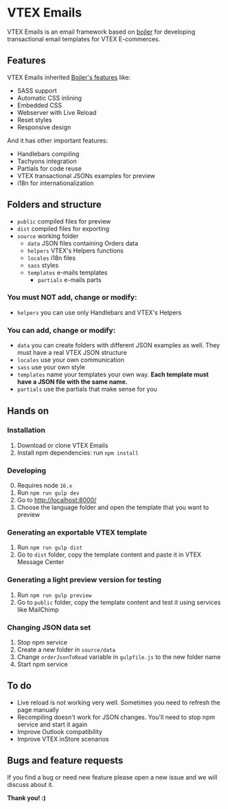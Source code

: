 # VTEX Emails

VTEX Emails is an email framework based on [bojler](https://github.com/Slicejack/bojler) for developing transactional email templates for VTEX E-commerces.

## Features

VTEX Emails inherited [Bojler's features](https://github.com/Slicejack/bojler#features) like:

- SASS support
- Automatic CSS inlining
- Embedded CSS
- Webserver with Live Reload
- Reset styles
- Responsive design

And it has other important features:

- Handlebars compiling
- Tachyons integration
- Partials for code reuse
- VTEX transactional JSONs examples for preview
- i18n for internationalization

## Folders and structure

- `public` compiled files for preview
- `dist` compiled files for exporting
- `source` working folder
  - `data` JSON files containing Orders data
  - `helpers` VTEX's Helpers functions
  - `locales` i18n files
  - `sass` styles
  - `templates` e-mails templates
    - `partials` e-mails parts

### You must NOT add, change or modify:

- `helpers` you can use only Handlebars and VTEX's Helpers

### You can add, change or modify:

- `data` you can create folders with different JSON examples as well. They must have a real VTEX JSON structure
- `locales` use your own communication
- `sass` use your own style
- `templates` name your templates your own way. **Each template must have a JSON file with the same name.**
- `partials` use the partials that make sense for you

## Hands on

### Installation

1.  Download or clone VTEX Emails
2.  Install npm dependencies: run `npm install`

### Developing

0.  Requires node `16.x`
1.  Run `npm run gulp dev`
2.  Go to [http://localhost:8000/](http://localhost:8000/)
3.  Choose the language folder and open the template that you want to preview

### Generating an exportable VTEX template

1.  Run `npm run gulp dist`
2.  Go to `dist` folder, copy the template content and paste it in VTEX Message Center

### Generating a light preview version for testing

1.  Run `npm run gulp preview`
2.  Go to `public` folder, copy the template content and test it using services like MailChimp

### Changing JSON data set

1.  Stop npm service
2.  Create a new folder in `source/data`
3.  Change `orderJsonToRead` variable in `gulpfile.js` to the new folder name
4.  Start npm service

## To do

- Live reload is not working very well. Sometimes you need to refresh the page manually
- Recompiling doesn't work for JSON changes. You'll need to stop npm service and start it again
- Improve Outlook compatibility
- Improve VTEX inStore scenarios

## Bugs and feature requests

If you find a bug or need new feature please open a new issue and we will discuss about it.

**Thank you! :)**
